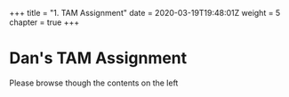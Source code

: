 +++
title = "1. TAM Assignment"
date = 2020-03-19T19:48:01Z
weight = 5
chapter = true
+++

# Dan's TAM Assignment

Please browse though the contents on the left